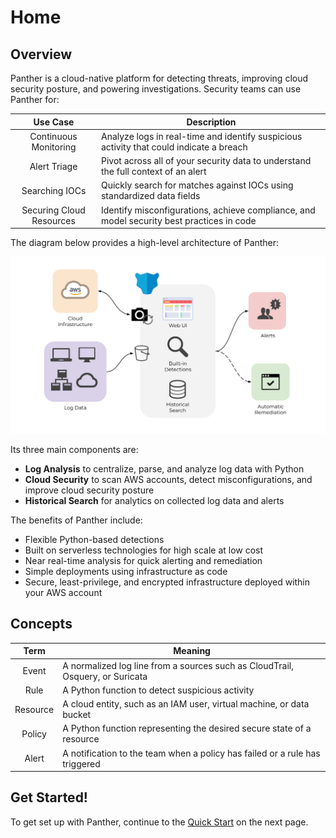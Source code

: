 # Home

## Overview

Panther is a cloud-native platform for detecting threats, improving cloud security posture, and powering investigations. Security teams can use Panther for:

|         Use Case         | Description                                                                               |
| :----------------------: | ----------------------------------------------------------------------------------------- |
|  Continuous Monitoring   | Analyze logs in real-time and identify suspicious activity that could indicate a breach   |
|       Alert Triage       | Pivot across all of your security data to understand the full context of an alert         |
|      Searching IOCs      | Quickly search for matches against IOCs using standardized data fields                    |
| Securing Cloud Resources | Identify misconfigurations, achieve compliance, and model security best practices in code |

The diagram below provides a high-level architecture of Panther:

![Architecture](.gitbook/assets/high-level-diagram.png)

Its three main components are:

* **Log Analysis** to centralize, parse, and analyze log data with Python
* **Cloud Security** to scan AWS accounts, detect misconfigurations, and improve cloud security posture
* **Historical Search** for analytics on collected log data and alerts

The benefits of Panther include:

- Flexible Python-based detections
- Built on serverless technologies for high scale at low cost
- Near real-time analysis for quick alerting and remediation
- Simple deployments using infrastructure as code
- Secure, least-privilege, and encrypted infrastructure deployed within your AWS account

## Concepts

|         Term         | Meaning                                                                               |
| :----------------------: | ----------------------------------------------------------------------------------------- |
|  Event   | A normalized log line from a sources such as CloudTrail, Osquery, or Suricata   |
|       Rule       | A Python function to detect suspicious activity         |
|      Resource      | A cloud entity, such as an IAM user, virtual machine, or data bucket                    |
| Policy | A Python function representing the desired secure state of a resource |
| Alert   | A notification to the team when a policy has failed or a rule has triggered  |

## Get Started!

To get set up with Panther, continue to the [Quick Start](quick-start.md) on the next page.
